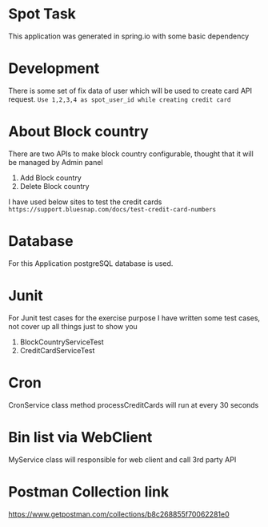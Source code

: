# Spot Task

This application was generated in spring.io with some basic dependency

# Development

There is some set of fix data of user which will be used to 
create card API request.
``Use 1,2,3,4 as spot_user_id while creating credit card``

# About Block country
There are two APIs to make block country configurable, thought that it will be managed by Admin panel
1. Add Block country
2. Delete Block country



I have used below sites to test the credit cards
`https://support.bluesnap.com/docs/test-credit-card-numbers`

# Database
For this Application postgreSQL database is used.

# Junit
For Junit test cases for the exercise purpose I have written some test cases, not cover up all things just to show you 
1. BlockCountryServiceTest
2. CreditCardServiceTest

# Cron
CronService class method processCreditCards will run at every 30 seconds

# Bin list via WebClient
MyService class will responsible for web client and call 3rd party API

# Postman Collection link
https://www.getpostman.com/collections/b8c268855f70062281e0
